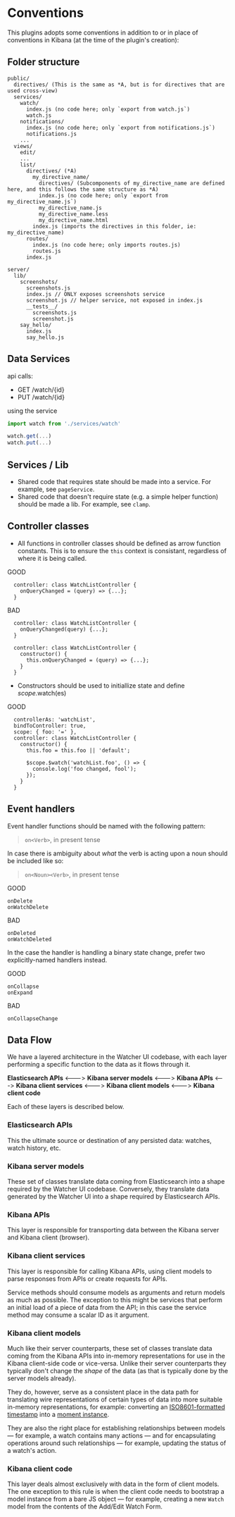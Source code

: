 # Conventions

This plugins adopts some conventions in addition to or in place of conventions in Kibana (at the time of the plugin's creation):

## Folder structure
```
public/
  directives/ (This is the same as *A, but is for directives that are used cross-view)
  services/
    watch/
      index.js (no code here; only `export from watch.js`)
      watch.js
    notifications/
      index.js (no code here; only `export from notifications.js`)
      notifications.js
    ...
  views/
    edit/
    ...
    list/
      directives/ (*A)
        my_directive_name/
          directives/ (Subcomponents of my_directive_name are defined here, and this follows the same structure as *A)
          index.js (no code here; only `export from my_directive_name.js`)
          my_directive_name.js
          my_directive_name.less
          my_directive_name.html
        index.js (imports the directives in this folder, ie: my_directive_name)
      routes/
        index.js (no code here; only imports routes.js)
        routes.js
      index.js

server/
  lib/
    screenshots/
      screenshots.js
      index.js // ONLY exposes screenshots service
      screenshot.js // helper service, not exposed in index.js
      __tests__/
        screenshots.js
        screenshot.js
    say_hello/
      index.js
      say_hello.js
```

## Data Services

api calls:
- GET /watch/{id}
- PUT /watch/{id}

using the service

```js
import watch from './services/watch'

watch.get(...)
watch.put(...)
```

## Services / Lib
- Shared code that requires state should be made into a service. For example, see `pageService`.
- Shared code that doesn't require state (e.g. a simple helper function) should be made a lib. 
For example, see `clamp`.

## Controller classes
- All functions in controller classes should be defined as arrow function constants. This is to ensure the `this` context is consistant, regardless of where it is being called.

GOOD
```
  controller: class WatchListController {
    onQueryChanged = (query) => {...};
  }
```

BAD
```
  controller: class WatchListController {
    onQueryChanged(query) {...};
  }
```

```
  controller: class WatchListController {
    constructor() {
      this.onQueryChanged = (query) => {...};
    }
  }
```

- Constructors should be used to initiallize state and define $scope.$watch(es)

GOOD
```
  controllerAs: 'watchList',
  bindToController: true,
  scope: { foo: '=' },
  controller: class WatchListController {
    constructor() {
      this.foo = this.foo || 'default';

      $scope.$watch('watchList.foo', () => {
        console.log('foo changed, fool');
      });
    }
  }
```
## Event handlers

Event handler functions should be named with the following pattern:

> `on<Verb>`, in present tense

In case there is ambiguity about _what_ the verb is acting upon a noun should be included like so:

> `on<Noun><Verb>`, in present tense

GOOD
```
onDelete
onWatchDelete
```

BAD
```
onDeleted
onWatchDeleted
```

In the case the handler is handling a binary state change, prefer two explicitly-named handlers instead.

GOOD
```
onCollapse
onExpand
```

BAD
```
onCollapseChange
```

## Data Flow

We have a layered architecture in the Watcher UI codebase, with each layer performing a specific function to the data as it flows through it.

**Elasticsearch APIs** <---> **Kibana server models** <---> **Kibana APIs** <---> **Kibana client services** <---> **Kibana client models** <---> **Kibana client code**

Each of these layers is described below.

### Elasticsearch APIs
This the ultimate source or destination of any persisted data: watches, watch history, etc.

### Kibana server models
These set of classes translate data coming from Elasticsearch into a shape required by the Watcher UI codebase. Conversely, they translate
data generated by the Watcher UI into a shape required by Elasticsearch APIs.

### Kibana APIs
This layer is responsible for transporting data between the Kibana server and Kibana client (browser).

### Kibana client services
This layer is responsible for calling Kibana APIs, using client models to parse responses from APIs or create requests for APIs.

Service methods should consume models as arguments and return models as much as possible. The exception to this might be services that
perform an initial load of a piece of data from the API; in this case the service method may consume a scalar ID as it argument.

### Kibana client models
Much like their server counterparts, these set of classes translate data coming from the Kibana APIs into in-memory representations
for use in the Kibana client-side code or vice-versa. Unlike their server counterparts they typically don't change the _shape_ of the
data (as that is typically done by the server models already).

They do, however, serve as a consistent place in the data path for translating wire representations of certain types of data into
more suitable in-memory representations, for example: converting an [ISO8601-formatted timestamp](https://en.wikipedia.org/wiki/ISO_8601)
into a [moment instance](http://momentjs.com/).

They are also the right place for establishing relationships between models — for example, a watch contains many actions — and for
encapsulating operations around such relationships — for example, updating the status of a watch's action.

### Kibana client code
This layer deals almost exclusively with data in the form of client models. The one exception to this rule is when the client code needs
to bootstrap a model instance from a bare JS object — for example, creating a new `Watch` model from the contents of the Add/Edit Watch Form.
